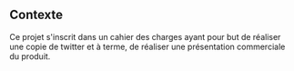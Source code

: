 ## Contexte

Ce projet s'inscrit dans un cahier des charges ayant pour but de réaliser une copie de twitter et à terme, de réaliser une présentation commerciale du produit.

